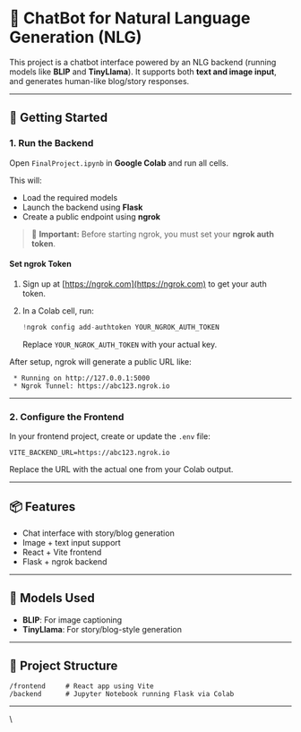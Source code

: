 # 🤖 ChatBot for Natural Language Generation (NLG)

This project is a chatbot interface powered by an NLG backend (running models like **BLIP** and **TinyLlama**). It supports both **text and image input**, and generates human-like blog/story responses.

---

## 🚀 Getting Started

### 1. Run the Backend

Open `FinalProject.ipynb` in **Google Colab** and run all cells.

This will:
- Load the required models
- Launch the backend using **Flask**
- Create a public endpoint using **ngrok**

> 🔐 **Important:** Before starting ngrok, you must set your **ngrok auth token**.

#### Set ngrok Token

1. Sign up at [https://ngrok.com](https://ngrok.com) to get your auth token.
2. In a Colab cell, run:

   ```python
   !ngrok config add-authtoken YOUR_NGROK_AUTH_TOKEN
   ```

   Replace `YOUR_NGROK_AUTH_TOKEN` with your actual key.

After setup, ngrok will generate a public URL like:

```
 * Running on http://127.0.0.1:5000
 * Ngrok Tunnel: https://abc123.ngrok.io
```

---

### 2. Configure the Frontend

In your frontend project, create or update the `.env` file:

```env
VITE_BACKEND_URL=https://abc123.ngrok.io
```

Replace the URL with the actual one from your Colab output.

---

## 📦 Features

- Chat interface with story/blog generation
- Image + text input support
- React + Vite frontend
- Flask + ngrok backend

---

## 🧠 Models Used

- **BLIP**: For image captioning
- **TinyLlama**: For story/blog-style generation

---

## 📂 Project Structure

```
/frontend     # React app using Vite
/backend      # Jupyter Notebook running Flask via Colab
```

---
\
